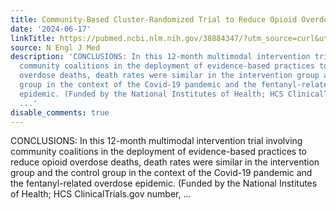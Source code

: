 ```yaml
---
title: Community-Based Cluster-Randomized Trial to Reduce Opioid Overdose Deaths
date: '2024-06-17'
linkTitle: https://pubmed.ncbi.nlm.nih.gov/38884347/?utm_source=curl&utm_medium=rss&utm_campaign=pubmed-2&utm_content=1LIK-026Y9bjRE4xDQ231BSa89BnY4O2Rfi-9WXQd8C31C6cqE&fc=20211015124055&ff=20240617180945&v=2.18.0.post9+e462414
source: N Engl J Med
description: 'CONCLUSIONS: In this 12-month multimodal intervention trial involving
  community coalitions in the deployment of evidence-based practices to reduce opioid
  overdose deaths, death rates were similar in the intervention group and the control
  group in the context of the Covid-19 pandemic and the fentanyl-related overdose
  epidemic. (Funded by the National Institutes of Health; HCS ClinicalTrials.gov number,
  ...'
disable_comments: true
---
```

CONCLUSIONS: In this 12-month multimodal intervention trial involving community coalitions in the deployment of evidence-based practices to reduce opioid overdose deaths, death rates were similar in the intervention group and the control group in the context of the Covid-19 pandemic and the fentanyl-related overdose epidemic. (Funded by the National Institutes of Health; HCS ClinicalTrials.gov number, ...